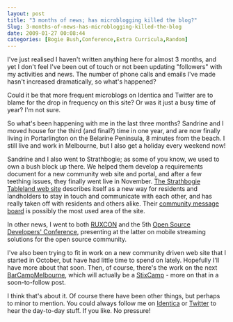```yaml
---
layout: post
title: "3 months of news; has microblogging killed the blog?"
Slug: 3-months-of-news-has-microblogging-killed-the-blog
date: 2009-01-27 00:08:44
categories: [Bogie Bush,Conference,Extra Curricula,Random]
---
```

I've just realised I haven't written anything here for almost 3 months, and yet I don't feel I've been out of touch or not been updating "followers" with my activities and news. The number of phone calls and emails I've made hasn't increased dramatically, so what's happened?

Could it be that more frequent microblogs on Identica and Twitter are to blame for the drop in frequency on this site? Or was it just a busy time of year? I'm not sure.

So what's been happening with me in the last three months? Sandrine and I moved house for the third (and final?) time in one year, and are now finally living in Portarlington on the Belarine Peninsula, 8 minutes from the beach. I still live and work in Melbourne, but I also get a holiday every weekend now!

Sandrine and I also went to Strathbogie; as some of you know, we used to own a bush block up there. We helped them develop a requirements document for a new community web site and portal, and after a few teething issues, they finally went live in November. [The Strathbogie Tableland web site](http://strathbogie.org/) describes itself as a new way for residents and landholders to stay in touch and communicate with each other, and has really taken off with residents and others alike. Their [community message board](http://strathbogie.org/index.php?option=com_fireboard&Itemid=53&func=simpleview&catid=6 "Strathbogie Tableland community message board") is possibly the most used area of the site.

In other news, I went to both [RUXCON](http://www.ruxcon.org.au/) and the 5th [Open Source Developers' Conference](http://osdc.com.au/), presenting at the latter on mobile streaming solutions for the open source community.

I've also been trying to fit in work on a new community driven web site that I started in October, but have had little time to spend on lately. Hopefully I'll have more about that soon. Then, of course, there's the work on the next [BarCampMelbourne](http://barcampmelbourne.org/), which will actually be a [StixCamp](http://stixcamp.org/) - more on that in a soon-to-follow post.

I think that's about it. Of course there have been other things, but perhaps to minor to mention. You could always follow me on [Identica](http://identi.ca/benbalbo) or [Twitter](http://twitter.com/benbalbo) to hear the day-to-day stuff. If you like. No pressure!
